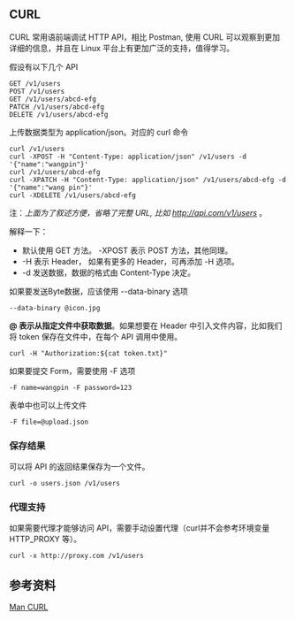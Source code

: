 
## CURL
CURL 常用语前端调试 HTTP API，相比 Postman, 使用 CURL 可以观察到更加详细的信息，并且在 Linux 平台上有更加广泛的支持，值得学习。

假设有以下几个 API

```
GET /v1/users
POST /v1/users
GET /v1/users/abcd-efg
PATCH /v1/users/abcd-efg
DELETE /v1/users/abcd-efg
```

上传数据类型为 application/json。对应的 curl 命令

```
curl /v1/users
curl -XPOST -H "Content-Type: application/json" /v1/users -d '{"name":"wangpin"}'
curl /v1/users/abcd-efg
curl -XPATCH -H "Content-Type: application/json" /v1/users/abcd-efg -d '{"name":"wang pin"}'
curl -XDELETE /v1/users/abcd-efg
```

注：*上面为了叙述方便，省略了完整 URL, 比如 http://api.com/v1/users* 。

解释一下：
* 默认使用 GET 方法。 -XPOST 表示 POST 方法，其他同理。 
* -H 表示 Header， 如果有更多的 Header，可再添加 -H 选项。
* -d 发送数据，数据的格式由 Content-Type 决定。

如果要发送Byte数据，应该使用 --data-binary 选项
  
```
--data-binary @icon.jpg
```
**@ 表示从指定文件中获取数据**。如果想要在 Header 中引入文件内容，比如我们将 token 保存在文件中，在每个 API 调用中使用。

```
curl -H "Authorization:${cat token.txt}"

```

如果要提交 Form，需要使用 -F 选项

```
-F name=wangpin -F password=123
```
表单中也可以上传文件
```
-F file=@upload.json
```

### 保存结果
可以将 API 的返回结果保存为一个文件。

```
curl -o users.json /v1/users
```

### 代理支持
如果需要代理才能够访问 API，需要手动设置代理（curl并不会参考环境变量 HTTP_PROXY 等）。

```
curl -x http://proxy.com /v1/users
```


## 参考资料
[Man CURL](https://curl.haxx.se/docs/manpage.html)
